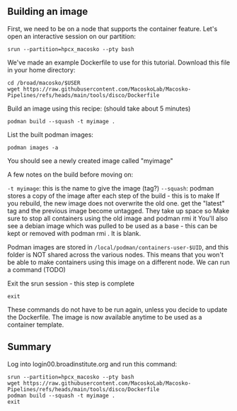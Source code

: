 Building an image
-----------------

First, we need to be on a node that supports the container feature. Let's open an interactive session on our partition:

```srun --partition=hpcx_macosko --pty bash```

We've made an example Dockerfile to use for this tutorial. Download this file in your home directory:

```
cd /broad/macosko/$USER
wget https://raw.githubusercontent.com/MacoskoLab/Macosko-Pipelines/refs/heads/main/tools/disco/Dockerfile
```

Build an image using this recipe: (should take about 5 minutes)

```podman build --squash -t myimage .```

List the built podman images:

```podman images -a```

You should see a newly created image called "myimage"

A few notes on the build before moving on:

`-t myimage`: this is the name to give the image (tag?)
`--squash`: podman stores a copy of the image after each step of the build - this is to make
If you rebuild, the new image does not overwrite the old one. get the "latest" tag and the previous image become untagged. They take up space so Make sure to stop all containers using the old image and podman rmi it
You'll also see a debian image which was pulled to be used as a base - this can be kept or removed with podman rmi <image>. It is blank.

Podman images are stored in `/local/podman/containers-user-$UID`, and this folder is NOT shared across the various nodes. This means that you won't be able to make containers using this image on a different node. We can run a command (TODO)

Exit the srun session - this step is complete

```exit```

These commands do not have to be run again, unless you decide to update the Dockerfile. The image is now available anytime to be used as a container template.

Summary
-------
Log into login00.broadinstitute.org and run this command:
```
srun --partition=hpcx_macosko --pty bash
wget https://raw.githubusercontent.com/MacoskoLab/Macosko-Pipelines/refs/heads/main/tools/disco/Dockerfile
podman build --squash -t myimage .
exit
```
